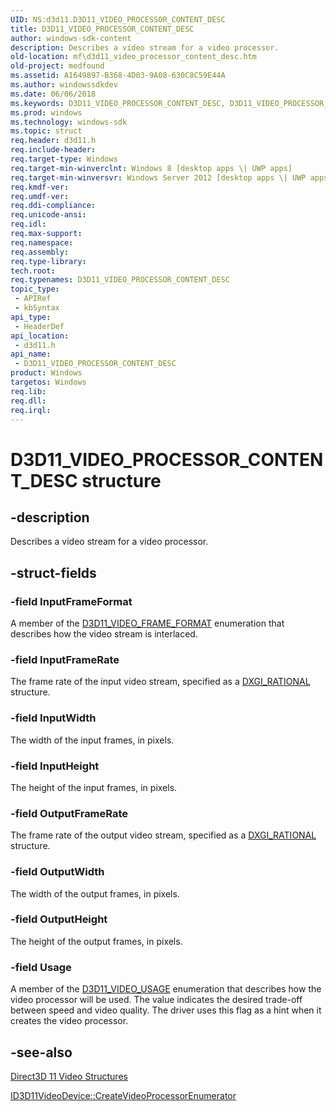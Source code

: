 ```yaml
---
UID: NS:d3d11.D3D11_VIDEO_PROCESSOR_CONTENT_DESC
title: D3D11_VIDEO_PROCESSOR_CONTENT_DESC
author: windows-sdk-content
description: Describes a video stream for a video processor.
old-location: mf\d3d11_video_processor_content_desc.htm
old-project: medfound
ms.assetid: A1649897-B368-4D03-9A08-630C8C59E44A
ms.author: windowssdkdev
ms.date: 06/06/2018
ms.keywords: D3D11_VIDEO_PROCESSOR_CONTENT_DESC, D3D11_VIDEO_PROCESSOR_CONTENT_DESC structure [Media Foundation], d3d11/D3D11_VIDEO_PROCESSOR_CONTENT_DESC, mf.d3d11_video_processor_content_desc
ms.prod: windows
ms.technology: windows-sdk
ms.topic: struct
req.header: d3d11.h
req.include-header: 
req.target-type: Windows
req.target-min-winverclnt: Windows 8 [desktop apps \| UWP apps]
req.target-min-winversvr: Windows Server 2012 [desktop apps \| UWP apps]
req.kmdf-ver: 
req.umdf-ver: 
req.ddi-compliance: 
req.unicode-ansi: 
req.idl: 
req.max-support: 
req.namespace: 
req.assembly: 
req.type-library: 
tech.root: 
req.typenames: D3D11_VIDEO_PROCESSOR_CONTENT_DESC
topic_type:
 - APIRef
 - kbSyntax
api_type:
 - HeaderDef
api_location:
 - d3d11.h
api_name:
 - D3D11_VIDEO_PROCESSOR_CONTENT_DESC
product: Windows
targetos: Windows
req.lib: 
req.dll: 
req.irql: 
---
```


# D3D11_VIDEO_PROCESSOR_CONTENT_DESC structure


## -description


Describes a video stream for a video processor.


## -struct-fields




### -field InputFrameFormat

A member of the <a href="https://msdn.microsoft.com/D0C0C58C-8BBC-4C2C-BD0B-4244211E7E06">D3D11_VIDEO_FRAME_FORMAT</a> enumeration that describes how the video stream is interlaced.


### -field InputFrameRate

The frame rate of the input video stream, specified as a <a href="https://msdn.microsoft.com/library/Bb173069(v=VS.85).aspx">DXGI_RATIONAL</a> structure.




### -field InputWidth

The width of the input frames, in pixels.


### -field InputHeight

The height of the input frames, in pixels.


### -field OutputFrameRate

The frame rate of the output video stream, specified as a <a href="https://msdn.microsoft.com/library/Bb173069(v=VS.85).aspx">DXGI_RATIONAL</a> structure.




### -field OutputWidth

The width of the output frames, in pixels.




### -field OutputHeight

The height of the output frames, in pixels.


### -field Usage

A member of the <a href="https://msdn.microsoft.com/11657847-FFDB-42EA-9A29-FDC1F92DF039">D3D11_VIDEO_USAGE</a> enumeration that describes how the video processor will be used. The value indicates the desired trade-off between speed and video quality. The driver uses this flag as a hint when it creates the video processor.


## -see-also




<a href="https://msdn.microsoft.com/416159A4-F50E-4027-9367-727BA81D2A21">Direct3D 11 Video Structures</a>



<a href="https://msdn.microsoft.com/992C699D-A499-494E-AEDF-A6688CB14D70">ID3D11VideoDevice::CreateVideoProcessorEnumerator</a>
 

 


